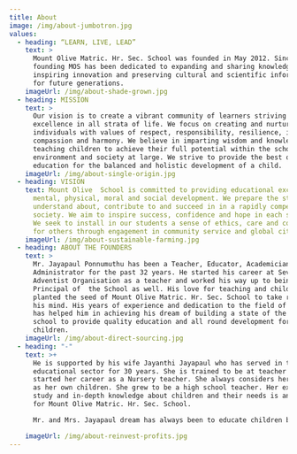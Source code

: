 ```yaml
---
title: About
image: /img/about-jumbotron.jpg
values:
  - heading: “LEARN, LIVE, LEAD”
    text: >
      Mount Olive Matric. Hr. Sec. School was founded in May 2012. Since its
      founding MOS has been dedicated to expanding and sharing knowledge,
      inspiring innovation and preserving cultural and scientific information
      for future generations. 
    imageUrl: /img/about-shade-grown.jpg
  - heading: MISSION
    text: >
      Our vision is to create a vibrant community of learners striving for
      excellence in all strata of life. We focus on creating and nurturing
      individuals with values of respect, responsibility, resilience, integrity,
      compassion and harmony. We believe in imparting wisdom and knowledge and
      teaching children to achieve their full potential within the school
      environment and society at large. We strive to provide the best quality
      education for the balanced and holistic development of a child.
    imageUrl: /img/about-single-origin.jpg
  - heading: VISION
    text: Mount Olive  School is committed to providing educational excellence for
      mental, physical, moral and social development. We prepare the students to
      understand about, contribute to and succeed in in a rapidly competitive
      society. We aim to inspire success, confidence and hope in each student.
      We seek to install in our students a sense of ethics, care and compassion
      for others through engagement in community service and global citizenship
    imageUrl: /img/about-sustainable-farming.jpg
  - heading: ABOUT THE FOUNDERS
    text: >
      Mr. Jayapaul Ponnumuthu has been a Teacher, Educator, Academician and
      Administrator for the past 32 years. He started his career at Seventh Day
      Adventist Organisation as a teacher and worked his way up to being the
      Principal of  the School as well. His love for teaching and children has
      planted the seed of Mount Olive Matric. Hr. Sec. School to take root in
      his mind. His years of experience and dedication to the field of education
      has helped him in achieving his dream of building a state of the art
      school to provide quality education and all round development for
      children.
    imageUrl: /img/about-direct-sourcing.jpg
  - heading: "-"
    text: >+
      He is supported by his wife Jayanthi Jayapaul who has served in the
      educational sector for 30 years. She is trained to be at teacher and
      started her career as a Nursery teacher. She always considers her students
      as her own children. She grew to be a high school teacher. Her extensive
      study and in-depth knowledge about children and their needs is an asset
      for Mount Olive Matric. Hr. Sec. School.

      Mr. and Mrs. Jayapaul dream has always been to educate children by teaching them life's values and providing quality education for mental, physical, moral and social development. They believe in the Biblical Principle. "Train up a child in the way he should go and when he is old, he will not depart from it. Proverbs 22:6

    imageUrl: /img/about-reinvest-profits.jpg
---
```

